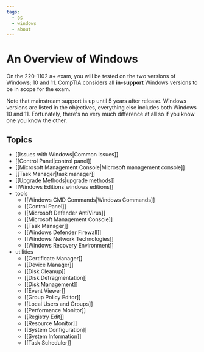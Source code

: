 ```yaml
---
tags:
  - os
  - windows
  - about
---
```

# An Overview of Windows

On the 220-1102 a+ exam, you will be tested on the two versions of Windows; 10 and 11. CompTIA considers all **in-support** Windows versions to be in scope for the exam.

Note that mainstream support is up until 5 years after release. Windows versions are listed in the objectives, everything else includes both Windows 10 and 11. Fortunately, there's no very much difference at all so if you know one you know the other.

## Topics

- [[Issues with Windows|Common Issues]]
- [[Control Panel|control panel]]
- [[Microsoft Management Console|Microsoft management console]]
- [[Task Manager|task manager]]
- [[Upgrade Methods|upgrade methods]]
- [[Windows Editions|windows editions]]
- tools
    - [[Windows CMD Commands|Windows Commands]]
    - [[Control Panel]]
    - [[Microsoft Defender AntiVirus]]
    - [[Microsoft Management Console]]
    - [[Task Manager]]
    - [[Windows Defender Firewall]]
    - [[Windows Network Technologies]]
    - [[Windows Recovery Environment]]
- utilities
	- [[Certificate Manager]]
	- [[Device Manager]]
	- [[Disk Cleanup]]
	- [[Disk Defragmentation]]
	- [[Disk Management]]
	- [[Event Viewer]]
	- [[Group Policy Editor]]
	- [[Local Users and Groups]]
	- [[Performance Monitor]]
	- [[Registry Edit]]
	- [[Resource Monitor]]
	- [[System Configuration]]
	- [[System Information]]
	- [[Task Scheduler]]

